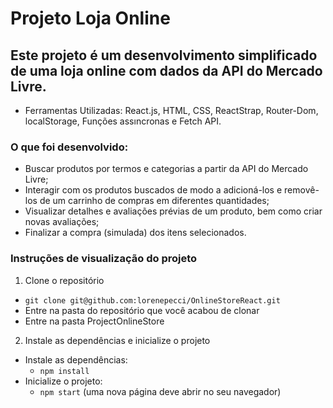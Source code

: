 # Projeto Loja Online

## Este projeto é um desenvolvimento simplificado de uma loja online com dados da API do Mercado Livre.
- Ferramentas Utilizadas: React.js, HTML, CSS, ReactStrap, Router-Dom, localStorage, Funções assıncronas e Fetch API.

### O que foi desenvolvido:

- Buscar produtos por termos e categorias a partir da API do Mercado Livre;
- Interagir com os produtos buscados de modo a adicioná-los e removê-los de um carrinho de compras em diferentes quantidades;
- Visualizar detalhes e avaliações prévias de um produto, bem como criar novas avaliações;
- Finalizar a compra (simulada) dos itens selecionados.

### Instruções de visualização do projeto

1. Clone o repositório

- `git clone git@github.com:lorenepecci/OnlineStoreReact.git`
- Entre na pasta do repositório que você acabou de clonar
- Entre na pasta ProjectOnlineStore

2. Instale as dependências e inicialize o projeto

- Instale as dependências:
  - `npm install`
- Inicialize o projeto:
  - `npm start` (uma nova página deve abrir no seu navegador)


